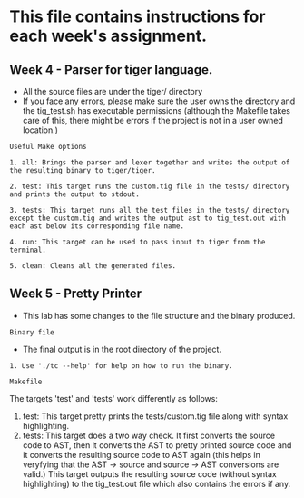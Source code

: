 # This file contains instructions for each week's assignment.

## Week 4 - Parser for tiger language.

- All the source files are under the tiger/ directory
- If you face any errors, please make sure the user owns the directory and the tig_test.sh has executable permissions (although the Makefile takes care of this, there might be errors if the project is not in a user owned location.)

`
Useful Make options
`

```
1. all: Brings the parser and lexer together and writes the output of the resulting binary to tiger/tiger.

2. test: This target runs the custom.tig file in the tests/ directory and prints the output to stdout.

3. tests: This target runs all the test files in the tests/ directory except the custom.tig and writes the output ast to tig_test.out with each ast below its corresponding file name.

4. run: This target can be used to pass input to tiger from the terminal.

5. clean: Cleans all the generated files.
```

## Week 5 - Pretty Printer

- This lab has some changes to the file structure and the binary produced.

`Binary file`


- The final output is in the root directory of the project.
```
1. Use './tc --help' for help on how to run the binary.
```

`Makefile`

The targets 'test' and 'tests' work differently as follows:
1. test: This target pretty prints the tests/custom.tig file along with syntax highlighting.
2. tests: This target does a two way check. It first converts the source code to AST, then it converts the AST to pretty printed source code and it converts the resulting source code to AST again (this helps in veryfying that the AST -> source and source -> AST conversions are valid.) This target outputs the resulting source code (without syntax highlighting) to the tig_test.out file which also contains the errors if any.
